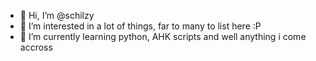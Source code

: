 - 👋 Hi, I’m @schilzy
- 👀 I’m interested in a lot of things, far to many to list here :P
- 🌱 I’m currently learning python, AHK scripts and well anything i come accross 

<!---
schilzy/schilzy is a ✨ special ✨ repository because its `README.md` (this file) appears on your GitHub profile.
You can click the Preview link to take a look at your changes.
--->
